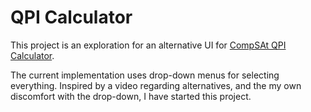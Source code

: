 # QPI Calculator

This project is an exploration for an alternative UI for [CompSAt QPI Calculator](qpicalculator.compsat.org).

The current implementation uses drop-down menus for selecting everything. Inspired by
a video regarding alternatives, and the my own discomfort with the drop-down, I have
started this project.
